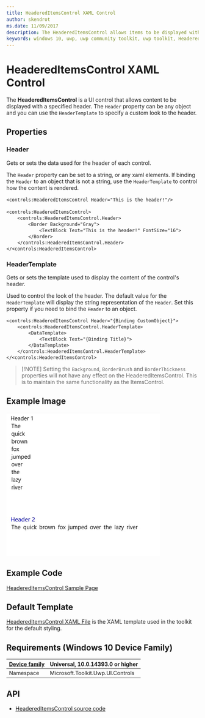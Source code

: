 ```yaml
---
title: HeaderedItemsControl XAML Control
author: skendrot
ms.date: 11/09/2017
description: The HeaderedItemsControl allows items to be displayed with a specified header.
keywords: windows 10, uwp, uwp community toolkit, uwp toolkit, HeaderedControlControl, XAML Control, xaml
---
```


# HeaderedItemsControl XAML Control

The **HeaderedItemsControl** is a UI control that allows content to be displayed with a specified header. The `Header` property can be any object and you can use the `HeaderTemplate` to specify a custom look to the header.

## Properties
### Header
Gets or sets the data used for the header of each control.

The `Header` property can be set to a string, or any xaml elements. If binding the `Header` to an object that is not a string, use the `HeaderTemplate` to control how the content is rendered.
```xaml
<controls:HeaderedItemsControl Header="This is the header!"/>

<controls:HeaderedItemsControl>
    <controls:HeaderedItemsControl.Header>
        <Border Background="Gray">
            <TextBlock Text="This is the header!" FontSize="16">
        </Border>
    </controls:HeaderedItemsControl.Header>
</<controls:HeaderedItemsControl>
```

### HeaderTemplate
Gets or sets the template used to display the content of the control's header.

Used to control the look of the header. The default value for the `HeaderTemplate` will display the string representation of the `Header`. Set this property if you need to bind the `Header` to an object.

```xaml
<controls:HeaderedItemsControl Header="{Binding CustomObject}">
    <controls:HeaderedItemsControl.HeaderTemplate>
        <DataTemplate>
            <TextBlock Text="{Binding Title}">
        </DataTemplate>
    </controls:HeaderedItemsControl.HeaderTemplate>
</<controls:HeaderedItemsControl>
```

> [!NOTE] Setting the `Background`, `BorderBrush` and `BorderThickness` properties will not have any effect on the HeaderedItemsControl. This is to maintain the same functionality as the ItemsControl.

## Example Image

![HeaderedItemsControl](../resources/images/Controls-HeaderedItemsControl.jpg "HeaderedItemsControl")

## Example Code

[HeaderedItemsControl Sample Page](https://github.com/Microsoft/UWPCommunityToolkit/tree/master/Microsoft.Toolkit.Uwp.SampleApp/SamplePages/HeaderedItemsControl)

## Default Template

[HeaderedItemsControl XAML File](https://github.com/Microsoft/UWPCommunityToolkit/blob/master/Microsoft.Toolkit.Uwp.UI.Controls/HeaderedItemsControl/HeaderedItemsControl.xaml) is the XAML template used in the toolkit for the default styling.

## Requirements (Windows 10 Device Family)

| [Device family](http://go.microsoft.com/fwlink/p/?LinkID=526370) | Universal, 10.0.14393.0 or higher |
| --- | --- |
| Namespace | Microsoft.Toolkit.Uwp.UI.Controls |

## API

* [HeaderedItemsControl source code](https://github.com/Microsoft/UWPCommunityToolkit/tree/master/Microsoft.Toolkit.Uwp.UI.Controls/HeaderedItemsControl)

